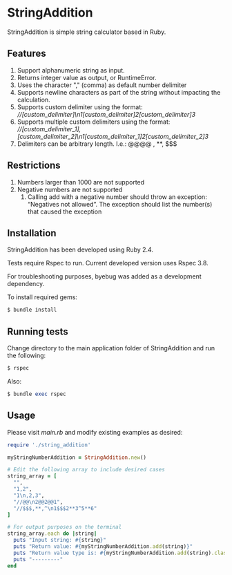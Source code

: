 # StringAddition

StringAddition is simple string calculator based in Ruby.

## Features

  1. Support alphanumeric string as input.
  1. Returns integer value as output, or RuntimeError.
  1. Uses the character "," (comma) as default number delimiter
  1. Supports newline characters as part of the string without impacting the calculation.
  1. Supports custom delimiter using the format: _//[custom_delimiter]\n1[custom_delimiter]2[custom_delimiter]3_
  1. Supports multiple custom delimiters using the format: _//[custom_delimiter_1],[custom_delimiter_2]\n1[custom_delimiter_1]2[custom_delimiter_2]3_
  1. Delimiters can be arbitrary length. I.e.: @@@@ , **, $$$

## Restrictions

 1. Numbers larger than 1000 are not supported
 1. Negative numbers are not supported
    1. Calling add with a negative number should throw an exception: “Negatives not allowed”. The exception should list the number(s) that caused the exception

## Installation

StringAddition has been developed using Ruby 2.4.

Tests require Rspec to run. Current developed version uses Rspec 3.8.

For troubleshooting purposes, byebug was added as a development dependency.

To install required gems:

```ruby
$ bundle install
```

## Running tests

Change directory to the main application folder of StringAddition and run the following:

```ruby
$ rspec
```

Also:

```ruby
$ bundle exec rspec
```

## Usage

Please visit _main.rb_ and modify existing examples as desired:

```ruby
require './string_addition'

myStringNumberAddition = StringAddition.new()

# Edit the following array to include desired cases
string_array = [
  "",
  "1,2",
  "1\n,2,3",
  "//@@\n2@@2@@1",
  "//$$$,**,^\n1$$$2**3^5**6"
]

# For output purposes on the terminal
string_array.each do |string|
  puts "Input string: #{string}"
  puts "Return value: #{myStringNumberAddition.add(string)}"
  puts "Return value type is: #{myStringNumberAddition.add(string).class}"
  puts "---------"
end
```
